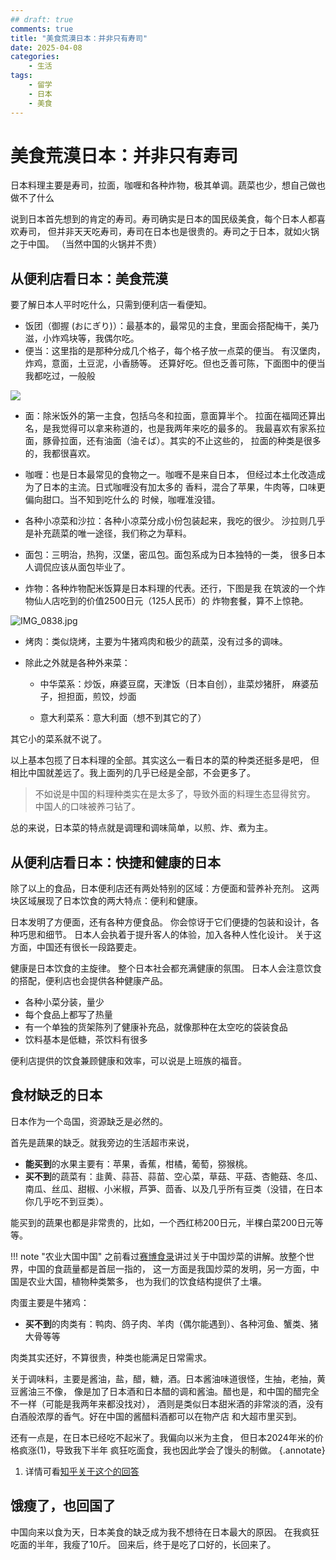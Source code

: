 ```yaml
---
## draft: true
comments: true
title: "美食荒漠日本：并非只有寿司"
date: 2025-04-08
categories: 
    - 生活
tags:
    - 留学
    - 日本
    - 美食
---
```

# 美食荒漠日本：并非只有寿司

日本料理主要是寿司，拉面，咖喱和各种炸物，极其单调。蔬菜也少，想自己做也做不了什么

<!-- more -->

说到日本首先想到的肯定的寿司。寿司确实是日本的国民级美食，每个日本人都喜欢寿司，
但并非天天吃寿司，寿司在日本也是很贵的。寿司之于日本，就如火锅之于中国。
（当然中国的火锅并不贵）

## 从便利店看日本：美食荒漠

要了解日本人平时吃什么，只需到便利店一看便知。

- 饭团（御握 (おにぎり)）：最基本的，最常见的主食，里面会搭配梅干，美乃滋，小炸鸡块等，我偶尔吃。
- 便当：这里指的是那种分成几个格子，每个格子放一点菜的便当。
有汉堡肉，炸鸡，意面，土豆泥，小香肠等。
还算好吃。但也乏善可陈，下面图中的便当我都吃过，一般般

![](<https://files.catbox.moe/uvgggq.png>)

- 面：除米饭外的第一主食，包括乌冬和拉面，意面算半个。
拉面在福岡还算出名，是我觉得可以拿来称道的，也是我两年来吃的最多的。
我最喜欢有家系拉面，豚骨拉面，还有油面（油そば）。其实的不止这些的，
拉面的种类是很多的，我都很喜欢。

- 咖喱：也是日本最常见的食物之一。咖喱不是来自日本，
但经过本土化改造成为了日本的主流。日式咖喱没有加太多的
香料，混合了苹果，牛肉等，口味更偏向甜口。当不知到吃什么的
时候，咖喱准没错。

- 各种小凉菜和沙拉：各种小凉菜分成小份包装起来，我吃的很少。
沙拉则几乎是补充蔬菜的唯一途径，我们称之为草料。

- 面包：三明治，热狗，汉堡，密瓜包。面包系成为日本独特的一类，
很多日本人调侃应该从面包毕业了。

- 炸物：各种炸物配米饭算是日本料理的代表。还行，下图是我
在筑波的一个炸物仙人店吃到的价值2500日元（125人民币）的
炸物套餐，算不上惊艳。

![IMG_0838.jpg](https://s2.loli.net/2025/04/08/E5zUkt7wdJHbPBa.jpg)

- 烤肉：类似烧烤，主要为牛猪鸡肉和极少的蔬菜，没有过多的调味。

- 除此之外就是各种外来菜：
    
    + 中华菜系：炒饭，麻婆豆腐，天津饭（日本自创），韭菜炒猪肝，
    麻婆茄子，担担面，煎饺，炒面

    + 意大利菜系：意大利面（想不到其它的了）

其它小的菜系就不说了。

以上基本包揽了日本料理的全部。其实这么一看日本的菜的种类还挺多是吧，
但相比中国就差远了。我上面列的几乎已经是全部，不会更多了。

> 不如说是中国的料理种类实在是太多了，导致外面的料理生态显得贫穷。
中国人的口味被养刁钻了。

总的来说，日本菜的特点就是调理和调味简单，以煎、炸、煮为主。

## 从便利店看日本：快捷和健康的日本

除了以上的食品，日本便利店还有两处特别的区域：方便面和营养补充剂。
这两块区域展现了日本饮食的两大特点：便利和健康。

日本发明了方便面，还有各种方便食品。
你会惊讶于它们便捷的包装和设计，各种巧思和细节。
日本人会执着于提升客人的体验，加入各种人性化设计。
关于这方面，中国还有很长一段路要走。

健康是日本饮食的主旋律。
整个日本社会都充满健康的氛围。
日本人会注意饮食的搭配，便利店也会提供各种健康产品。

- 各种小菜分装，量少
- 每个食品上都写了热量
- 有一个单独的货架陈列了健康补充品，就像那种在太空吃的袋装食品
- 饮料基本是低糖，茶饮料有很多

便利店提供的饮食兼顾健康和效率，可以说是上班族的福音。

## 食材缺乏的日本

日本作为一个岛国，资源缺乏是必然的。

首先是蔬果的缺乏。就我旁边的生活超市来说，
- **能买到**的水果主要有：苹果，香蕉，柑橘，葡萄，猕猴桃。
- **买不到**的蔬菜有：韭黄、蒜苔、蒜苗、空心菜，草菇、平菇、杏鲍菇、冬瓜、南瓜、丝瓜、甜椒、小米椒，芦笋、茴香、以及几乎所有豆类（没错，在日本你几乎吃不到豆类）。

能买到的蔬果也都是非常贵的，比如，一个西红柿200日元，半棵白菜200日元等等。

!!! note "农业大国中国"
    之前看过[赛博食录](https://www.bilibili.com/video/BV1vd2UYXEZk?vd_source=1d45bc16721329d087b0211e0e3e9de5)讲过关于中国炒菜的讲解。放整个世界，中国的食蔬量都是首屈一指的，
    这一方面是我国炒菜的发明，另一方面，中国是农业大国，植物种类繁多，
    也为我们的饮食结构提供了土壤。

肉蛋主要是牛猪鸡：
- **买不到**的肉类有：鸭肉、鸽子肉、羊肉（偶尔能遇到）、各种河鱼、蟹类、猪大骨等等

肉类其实还好，不算很贵，种类也能满足日常需求。

关于调味料，主要是酱油，盐，醋，糖，酒。日本酱油味道很怪，生抽，老抽，黄豆酱油三不像，
像是加了日本酒和日本醋的调和酱油。醋也是，和中国的醋完全不一样（可能是我两年来都没找对），
酒则是类似日本甜米酒的非常淡的酒，没有白酒般浓厚的香气。好在中国的酱醋料酒都可以在物产店
和大超市里买到。

还有一点是，在日本已经吃不起米了。我偏向以米为主食，
但日本2024年米的价格疯涨(1)，导致我下半年
疯狂吃面食，我也因此学会了馒头的制做。
{.annotate}

1. 详情可看[知乎关于这个的回答](<https://zhuanlan.zhihu.com/p/27426822705>)

## 饿瘦了，也回国了

中国向来以食为天，日本美食的缺乏成为我不想待在日本最大的原因。
在我疯狂吃面的半年，我瘦了10斤。
回来后，终于是吃了口好的，长回来了。
